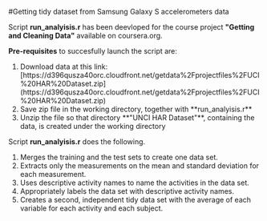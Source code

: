 #Getting tidy dataset from Samsung Galaxy S accelerometers data


Script **run_analyisis.r** has been deevloped for the course project **"Getting and Cleaning Data"** available on coursera.org.

**Pre-requisites** to succesfully launch the script are:
<ol>
<li>Download data at this link: [https://d396qusza40orc.cloudfront.net/getdata%2Fprojectfiles%2FUCI%20HAR%20Dataset.zip](https://d396qusza40orc.cloudfront.net/getdata%2Fprojectfiles%2FUCI%20HAR%20Dataset.zip)</li>
<li>Save zip file in the working directory, together with **run_analyisis.r**</li>
<li>Unzip the file so that directory **"UNCI HAR Dataset"**, containing the data, is created under the working directory</li>
</ol>


Script **run_analyisis.r** does the following. 
<ol>
<li>Merges the training and the test sets to create one data set.</li>
<li>Extracts only the measurements on the mean and standard deviation for each measurement.</li>
<li>Uses descriptive activity names to name the activities in the data set.</li>
<li>Appropriately labels the data set with descriptive activity names.</li>
<li>Creates a second, independent tidy data set with the average of each variable for each activity and each subject.</li>
</ol>

